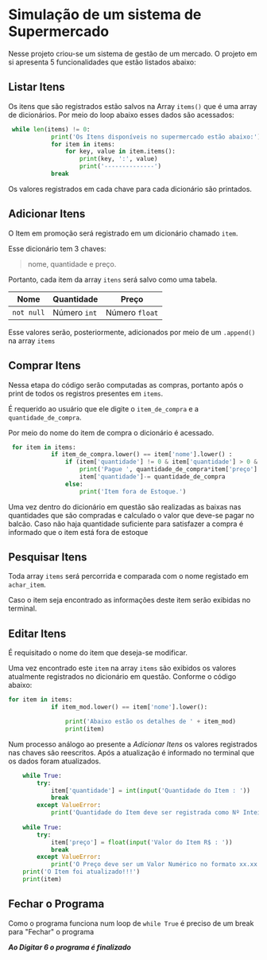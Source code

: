 # Simulação de um sistema de Supermercado

Nesse projeto criou-se um sistema de gestão de um mercado.
O projeto em si apresenta 5 funcionalidades que estão listados abaixo:

## Listar Itens

Os itens que são registrados estão salvos na Array `items()` que é uma array de dicionários.
Por meio do loop abaixo esses dados são acessados:
```Python
 while len(items) != 0:
            print('Os Itens disponíveis no supermercado estão abaixo:')
            for item in items:
                for key, value in item.items():
                    print(key, ':', value)
                    print('--------------')
            break
```
Os valores registrados em cada chave para cada dicionário são printados.

## Adicionar Itens

O Item em promoção será registrado em um dicionário chamado `item`.

Esse dicionário tem 3 chaves: 
>nome, quantidade e preço.

Portanto, cada item da array `itens` será salvo como uma tabela.

|Nome|Quantidade|Preço|
|----|----------|-----|
|`not null`|Número `int`|Número `float`|

Esse valores serão, posteriormente, adicionados por meio de um `.append()` na array `items`

## Comprar Itens

Nessa etapa do código serão computadas as compras, portanto após o print de todos os registros presentes em `items`.

É requerido ao usuário que ele digite o `item_de_compra` e a `quantidade_de_compra`.

Por meio do nome do item de compra o dicionário é acessado.
```Python
 for item in items:
            if item_de_compra.lower() == item['nome'].lower() :
                if (item['quantidade'] != 0 & item['quantidade'] > 0 & item['quantidade'] > quantidade_de_compra):
                    print('Pague ', quantidade_de_compra*item['preço'] , 'R$ no Balção.')
                    item['quantidade']-= quantidade_de_compra                    
                else:                     
                    print('Item fora de Estoque.')
```
Uma vez dentro do dicionário em questão são realizadas as baixas nas quantidades que são compradas e calculado o valor que deve-se pagar no balcão. Caso não haja quantidade suficiente para satisfazer a compra é informado que o item está fora de estoque

## Pesquisar Itens

Toda array `items` será percorrida e comparada com o nome registado em `achar_item`.

Caso o item seja encontrado as informações deste item serão exibidas no terminal.

## Editar Itens

É requisitado o nome do item que deseja-se modificar.

Uma vez encontrado este `item` na array `items` são exibidos os valores atualmente registrados no dicionário em questão. Conforme o código abaixo:

```Python
for item in items:
            if item_mod.lower() == item['nome'].lower():

                print('Abaixo estão os detalhes de ' + item_mod)
                print(item)
```

Num processo análogo ao presente a _Adicionar Itens_ os valores registrados nas chaves são reescritos.
Após a atualização é informado no terminal que os dados foram atualizados.

```Python
    while True:
        try:
            item['quantidade'] = int(input('Quantidade do Item : '))
            break
        except ValueError:
            print('Quantidade do Item deve ser registrada como Nº Inteiro')
    
    while True:
        try:
            item['preço'] = float(input('Valor do Item R$ : '))
            break
        except ValueError:
            print('O Preço deve ser um Valor Numérico no formato xx.xx')
    print('O Item foi atualizado!!!')
    print(item)
```

## Fechar o Programa

Como o programa funciona num loop de `while True` é preciso de um break para "Fechar" o programa

**_Ao Digitar 6 o programa é finalizado_**
